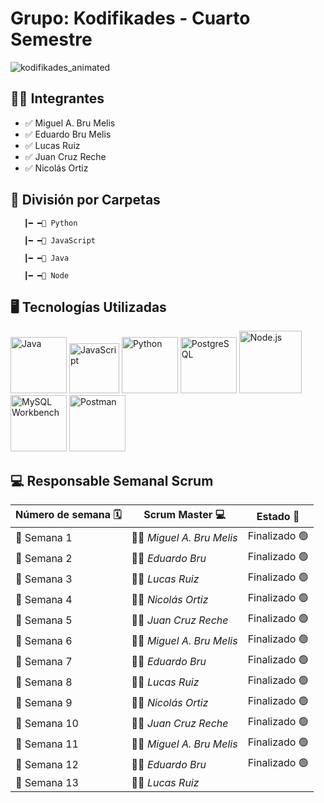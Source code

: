 # Grupo: Kodifikades - Cuarto Semestre
![kodifikades_animated](https://github.com/CodeSystem2022/Kodifikades_Cuarto_Semestre/assets/81488933/efade64a-2a63-4ba4-81d6-10d19febfd82)

## 👨‍💻 Integrantes
- :white_check_mark: Miguel A. Bru Melis <br>
- :white_check_mark: Eduardo Bru Melis <br>
- :white_check_mark: Lucas Ruiz <br>
- :white_check_mark: Juan Cruz Reche <br>
- :white_check_mark: Nicolás Ortiz <br>


##  📂 División por Carpetas

       ┃━ ━📂 Python

       ┃━ ━📂 JavaScript   
    
       ┃━ ━📂 Java
       
       ┃━ ━📂 Node
       
## 🖥️ Tecnologías Utilizadas

  <a href="https://www.java.com/"><img src="https://cdn.icon-icons.com/icons2/2415/PNG/512/java_original_wordmark_logo_icon_146459.png" alt="Java" width="90" height="90"></a>
  <a href="https://www.javascript.com/"><img src="https://upload.wikimedia.org/wikipedia/commons/thumb/9/99/Unofficial_JavaScript_logo_2.svg/480px-Unofficial_JavaScript_logo_2.svg.png" alt="JavaScript" width="80" height="80"></a>
  <a href="https://www.python.org"><img src="https://miro.medium.com/v2/resize:fit:378/1*y6zvdl68fA-5nd9v-StFMg.png" alt="Python" width="90" height="90"></a>
  <a href="https://www.postgresql.org"><img src="https://upload.wikimedia.org/wikipedia/commons/thumb/2/29/Postgresql_elephant.svg/1200px-Postgresql_elephant.svg.png" alt="PostgreSQL" width="90" height="90"></a>
  <a href="https://nodejs.org/"><img src="https://vistaran-tech.s3.ap-south-1.amazonaws.com/wp-content/uploads/2022/05/13104926/nodejs-logo.png" alt="Node.js" width="100" height="100"></a>
  <a href="https://www.mysql.com/products/workbench/"><img src="https://www.freepnglogos.com/uploads/logo-mysql-png/logo-mysql-mysql-logo-png-images-are-download-crazypng-21.png" alt="MySQL Workbench" width="90" height="90"></a>
  <a href="https://www.postman.com/"><img src="https://yt3.googleusercontent.com/X-rhKMndFm9hT9wIaJns1StBfGbFdLTkAROwm4UZ3n9ucrBky5CFIeeZhSszFXBgQjItzCD0SA=s900-c-k-c0x00ffffff-no-rj" alt="Postman" width="90" height="90"></a>

## 💻 Responsable Semanal Scrum

| **Número de semana** 🗓️ | **Scrum Master** 💻 |**Estado** 🚀 |
| ---- | ---- | ---- |
| :pencil: Semana 1 | 👨‍💻 *Miguel A. Bru Melis* | Finalizado 🟢| 
| :pencil: Semana 2 | 👨‍💻 *Eduardo Bru* | Finalizado 🟢| 
| :pencil: Semana 3 | 👨‍💻 *Lucas Ruiz* | Finalizado 🟢| 
| :pencil: Semana 4 | 👨‍💻 *Nicolás Ortiz* | Finalizado 🟢| 
| :pencil: Semana 5 | 👨‍💻 *Juan Cruz Reche* | Finalizado 🟢| 
| :pencil: Semana 6 | 👨‍💻 *Miguel A. Bru Melis* | Finalizado 🟢| 
| :pencil: Semana 7 | 👨‍💻 *Eduardo Bru* | Finalizado 🟢| 
| :pencil: Semana 8 | 👨‍💻 *Lucas Ruiz* | Finalizado 🟢| 
| :pencil: Semana 9 | 👨‍💻 *Nicolás Ortiz* | Finalizado 🟢| 
| :pencil: Semana 10 | 👨‍💻 *Juan Cruz Reche* | Finalizado 🟢| 
| :pencil: Semana 11 | 👨‍💻 *Miguel A. Bru Melis* | Finalizado 🟢| 
| :pencil: Semana 12 | 👨‍💻 *Eduardo Bru* | Finalizado 🟢| 
| :pencil: Semana 13 | 👨‍💻 *Lucas Ruiz* ||

